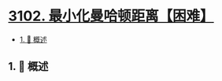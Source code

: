 # [3102. 最小化曼哈顿距离【困难】](https://github.com/tnotesjs/TNotes.leetcode/tree/main/notes/3102.%20%E6%9C%80%E5%B0%8F%E5%8C%96%E6%9B%BC%E5%93%88%E9%A1%BF%E8%B7%9D%E7%A6%BB%E3%80%90%E5%9B%B0%E9%9A%BE%E3%80%91)

<!-- region:toc -->

- [1. 📝 概述](#1--概述)

<!-- endregion:toc -->

## 1. 📝 概述
